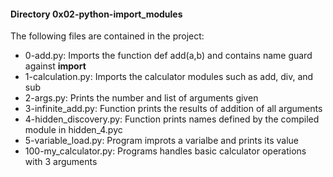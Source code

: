 #### Directory 0x02-python-import_modules
The following files are contained in the project:
* 0-add.py: Imports the function def add(a,b) and contains name guard against __import__
* 1-calculation.py: Imports the calculator modules such as add, div, and sub
* 2-args.py: Prints the number and list of arguments given
* 3-infinite_add.py: Function prints the results of addition of all arguments
* 4-hidden_discovery.py: Function prints names defined by the compiled module in hidden_4.pyc
* 5-variable_load.py: Program improts a varialbe and prints its value
* 100-my_calculator.py: Programs handles basic calculator operations with 3 arguments
